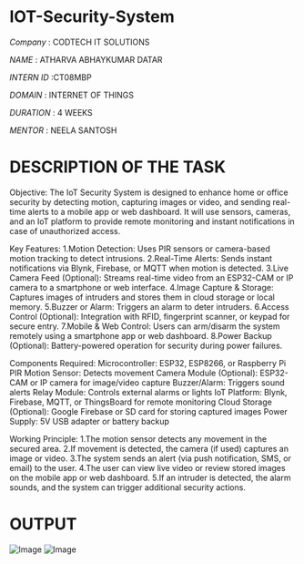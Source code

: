 # IOT-Security-System

*Company* : CODTECH IT SOLUTIONS

*NAME* : ATHARVA ABHAYKUMAR DATAR

*INTERN ID* :CT08MBP

*DOMAIN* : INTERNET OF THINGS

*DURATION* : 4 WEEKS

*MENTOR* : NEELA SANTOSH

# DESCRIPTION OF THE TASK

Objective:
The IoT Security System is designed to enhance home or office security by detecting motion, capturing images or video, and sending real-time alerts to a mobile app or web dashboard. It will use sensors, cameras, and an IoT platform to provide remote monitoring and instant notifications in case of unauthorized access.

Key Features:
1.Motion Detection: Uses PIR sensors or camera-based motion tracking to detect intrusions.
2.Real-Time Alerts: Sends instant notifications via Blynk, Firebase, or MQTT when motion is detected.
3.Live Camera Feed (Optional): Streams real-time video from an ESP32-CAM or IP camera to a smartphone or web interface.
4.Image Capture & Storage: Captures images of intruders and stores them in cloud storage or local memory.
5.Buzzer or Alarm: Triggers an alarm to deter intruders.
6.Access Control (Optional): Integration with RFID, fingerprint scanner, or keypad for secure entry.
7.Mobile & Web Control: Users can arm/disarm the system remotely using a smartphone app or web dashboard.
8.Power Backup (Optional): Battery-powered operation for security during power failures.

Components Required:
Microcontroller: ESP32, ESP8266, or Raspberry Pi
PIR Motion Sensor: Detects movement
Camera Module (Optional): ESP32-CAM or IP camera for image/video capture
Buzzer/Alarm: Triggers sound alerts
Relay Module: Controls external alarms or lights
IoT Platform: Blynk, Firebase, MQTT, or ThingsBoard for remote monitoring
Cloud Storage (Optional): Google Firebase or SD card for storing captured images
Power Supply: 5V USB adapter or battery backup

Working Principle:
1.The motion sensor detects any movement in the secured area.
2.If movement is detected, the camera (if used) captures an image or video.
3.The system sends an alert (via push notification, SMS, or email) to the user.
4.The user can view live video or review stored images on the mobile app or web dashboard.
5.If an intruder is detected, the alarm sounds, and the system can trigger additional security actions.

# OUTPUT

![Image](https://github.com/user-attachments/assets/64f9509a-5323-4fe2-bace-9886d9d5ec98)
![Image](https://github.com/user-attachments/assets/3698a4c5-0a4f-46e8-bade-480f3a7035c8)
